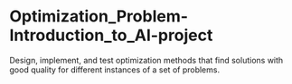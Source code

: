 # Optimization_Problem-Introduction_to_AI-project
Design, implement, and test optimization methods that find solutions with good quality for different instances of a set of problems.

